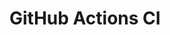 # GitHub Actions CI













































































































































































































































































































































































































































































































































































































































































































































































































































































































































































































































































































































































































































































































































































































































































































































































































































































































































































































































































































